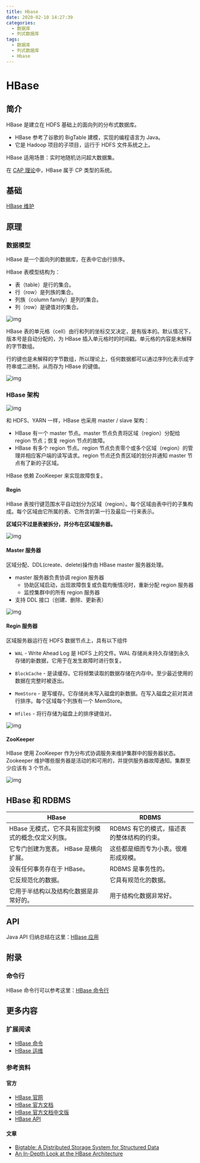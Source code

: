 ```yaml
---
title: Hbase
date: 2020-02-10 14:27:39
categories: 
  - 数据库
  - 列式数据库
tags: 
  - 数据库
  - 列式数据库
  - Hbase
---
```


# HBase

## 简介

HBase 是建立在 HDFS 基础上的面向列的分布式数据库。

- HBase 参考了谷歌的 BigTable 建模，实现的编程语言为 Java。
- 它是 Hadoop 项目的子项目，运行于 HDFS 文件系统之上。

HBase 适用场景：实时地随机访问超大数据集。

在 [CAP 理论](https://zh.wikipedia.org/wiki/CAP%E5%AE%9A%E7%90%86)中，HBase 属于 CP 类型的系统。

## 基础

[HBase 维护](HBase运维.md)

## 原理

### 数据模型

HBase 是一个面向列的数据库，在表中它由行排序。

HBase 表模型结构为：

- 表（table）是行的集合。
- 行（row）是列族的集合。
- 列族（column family）是列的集合。
- 列（row）是键值对的集合。

![img](https://raw.githubusercontent.com/dunwu/images/dev/cs/bigdata/hbase/1551164163369.png)

HBase 表的单元格（cell）由行和列的坐标交叉决定，是有版本的。默认情况下，版本号是自动分配的，为 HBase 插入单元格时的时间戳。单元格的内容是未解释的字节数组。

行的键也是未解释的字节数组，所以理论上，任何数据都可以通过序列化表示成字符串或二进制，从而存为 HBase 的键值。

![img](https://raw.githubusercontent.com/dunwu/images/dev/cs/bigdata/hbase/1551164224778.png)

### HBase 架构

![img](https://raw.githubusercontent.com/dunwu/images/dev/cs/bigdata/hbase/1551164744748.png)

和 HDFS、YARN 一样，HBase 也采用 master / slave 架构：

- HBase 有一个 master 节点。master 节点负责将区域（region）分配给 region 节点；恢复 region 节点的故障。
- HBase 有多个 region 节点。region 节点负责零个或多个区域（region）的管理并相应客户端的读写请求。region 节点还负责区域的划分并通知 master 节点有了新的子区域。

HBase 依赖 ZooKeeper 来实现故障恢复。

#### Regin

HBase 表按行键范围水平自动划分为区域（region）。每个区域由表中行的子集构成。每个区域由它所属的表、它所含的第一行及最后一行来表示。

**区域只不过是表被拆分，并分布在区域服务器。**

![img](https://raw.githubusercontent.com/dunwu/images/dev/cs/bigdata/hbase/1551165887616.png)

#### Master 服务器

区域分配、DDL(create、delete)操作由 HBase master 服务器处理。

- master 服务器负责协调 region 服务器
  - 协助区域启动，出现故障恢复或负载均衡情况时，重新分配 region 服务器
  - 监控集群中的所有 region 服务器
- 支持 DDL 接口（创建、删除、更新表）

![img](https://raw.githubusercontent.com/dunwu/images/dev/cs/bigdata/hbase/1551166513572.png)

#### Regin 服务器

区域服务器运行在 HDFS 数据节点上，具有以下组件

- `WAL` - Write Ahead Log 是 HDFS 上的文件。WAL 存储尚未持久存储到永久存储的新数据，它用于在发生故障时进行恢复。

- `BlockCache` - 是读缓存。它将频繁读取的数据存储在内存中。至少最近使用的数据在完整时被逐出。
- `MemStore` - 是写缓存。它存储尚未写入磁盘的新数据。在写入磁盘之前对其进行排序。每个区域每个列族有一个 MemStore。
- `Hfiles` - 将行存储为磁盘上的排序键值对。

![img](https://raw.githubusercontent.com/dunwu/images/dev/cs/bigdata/hbase/1551166602999.png)

#### ZooKeeper

HBase 使用 ZooKeeper 作为分布式协调服务来维护集群中的服务器状态。Zookeeper 维护哪些服务器是活动的和可用的，并提供服务器故障通知。集群至少应该有 3 个节点。

![img](https://raw.githubusercontent.com/dunwu/images/dev/cs/bigdata/hbase/1551166447147.png)

## HBase 和 RDBMS

| HBase                                               | RDBMS                                      |
| --------------------------------------------------- | ------------------------------------------ |
| HBase 无模式，它不具有固定列模式的概念;仅定义列族。 | RDBMS 有它的模式，描述表的整体结构的约束。 |
| 它专门创建为宽表。 HBase 是横向扩展。               | 这些都是细而专为小表。很难形成规模。       |
| 没有任何事务存在于 HBase。                          | RDBMS 是事务性的。                         |
| 它反规范化的数据。                                  | 它具有规范化的数据。                       |
| 它用于半结构以及结构化数据是非常好的。              | 用于结构化数据非常好。                     |

## API

Java API 归纳总结在这里：[HBase 应用](hbase-api-java.md)

## 附录

### 命令行

HBase 命令行可以参考这里：[HBase 命令行](HBase命令.md)

## 更多内容

### 扩展阅读

- [HBase 命令](HBase命令.md)
- [HBase 运维](HBase运维.md)

### 参考资料

#### 官方

- [HBase 官网](http://hbase.apache.org/)
- [HBase 官方文档](https://hbase.apache.org/book.html)
- [HBase 官方文档中文版](http://abloz.com/hbase/book.html)
- [HBase API](https://hbase.apache.org/apidocs/index.html)

#### 文章

- [Bigtable: A Distributed Storage System for Structured Data](https://static.googleusercontent.com/media/research.google.com/zh-CN//archive/bigtable-osdi06.pdf)
- [An In-Depth Look at the HBase Architecture](https://mapr.com/blog/in-depth-look-hbase-architecture)
